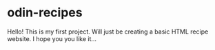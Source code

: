 # odin-recipes
Hello! This is my first project. Will just be creating a basic HTML recipe website.
I hope you you like it...